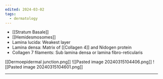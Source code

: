 ```yaml
---
edited: 2024-03-02
tags:
  - dermatology
---
```

- [[Stratum Basale]] 
- [[Hemidesmosomes]] 
- Lamina lucida: Weakest layer 
- Lamina densa: Matrix of [[Collagen 4]] and Nidogen protein
- Collagen 7 filaments: Sub lamina densa or lamina fibro-reticularis

[[Dermoepidermal junction.png]]
![[Pasted image 20240315104406.png]]
![[Pasted image 20240315104601.png]]

---
